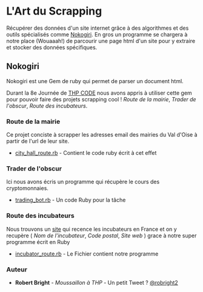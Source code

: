 # L'Art du Scrapping

Récupérer des données d'un site internet grâce à des algorithmes et des outils spécialisés comme [Nokogiri](https://github.com/sparklemotion/nokogiri). En gros un programme se chargera à notre place (Wouaaah!) de parcourir une page html d'un site pour y extraire et stocker des données spécifiques.

## Nokogiri

Nokogiri est une Gem de ruby qui permet de parser un document html.

Durant la 8e Journée de [THP CODE](https://www.thehackingproject.org/code) nous avons appris à utiliser cette gem pour pouvoir faire des projets scrapping cool ! *Route de la mairie*, *Trader de l'obscur*, *Route des incubateurs*.

### Route de la mairie

Ce projet conciste à scrapper les adresses email des mairies du Val d'Oise à partir de l'url de leur site.
* [city_hall_route.rb]() - Contient le code ruby écrit à cet effet

### Trader de l'obscur

Ici nous avons écris un programme qui récupère le cours des cryptomonnaies.

* [trading_bot.rb]() - Un code Ruby pour la tâche

### Route des incubateurs

Nous trouvons un [site](http://www.mon-incubateur.com/site_incubateur/incubateurs) qui recence les incubateurs en France et on y recupère ( *Nom de l'incubateur*, *Code postal*, *Site web* ) grace à notre super programme écrit en Ruby

* [incubator_route.rb]() - Le Fichier contient notre programme

### Auteur
* **Robert Bright** - *Moussaillon à THP* - Un petit Tweet ? [@robright2](https://twitter.com/robright2)

